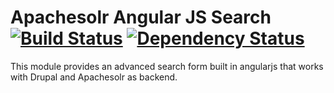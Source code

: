 # Apachesolr Angular JS Search [![Build Status][travis-image]][travis-url] [![Dependency Status][daviddm-image]][daviddm-url]

This module provides an advanced search form built in angularjs that works with Drupal and Apachesolr as backend.

[travis-image]: https://api.travis-ci.org/ManatiCR/apachesolr_angularjs_search.svg?branch=7.x-1.x
[travis-url]: https://travis-ci.org/ManatiCR/apachesolr_angularjs_search
[daviddm-image]: https://david-dm.org/manaticr/apachesolr_angularjs_search.svg?theme=shields.io
[daviddm-url]: https://david-dm.org/manaticr/apachesolr_angularjs_search
